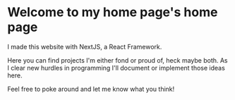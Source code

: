 # Welcome to my home page's home page

I made this website with NextJS, a React Framework. 

Here you can find projects I'm either fond or proud of, heck maybe both. As I clear new hurdles in programming I'll document or implement those ideas here. 

Feel free to poke around and let me know what you think! 

